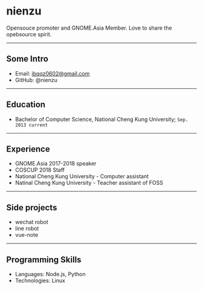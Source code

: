 # nienzu

[](https://avatars1.githubusercontent.com/u/11226260?s=400&u=dfb364c90e14ab9d2e74dec5a4844b81dc7e700a&v=4)
Opensouce promoter and GNOME.Asia Member. Love to share the opebsource spirit.

---

## Some Intro
* Email: ibqqz0602@gmail.com
* GitHub: @nienzu

---

## Education

* Bachelor of Computer Science, National Cheng Kung University; `Sep. 2013 current`

---

## Experience

* GNOME.Asia 2017-2018 speaker
* COSCUP 2018 Staff
* National Cheng Kung University - Computer assistant
* Natinal Cheng Kung University - Teacher assistant of FOSS 

---

## Side projects

* wechat robot
* line robot 
* vue-note
--- 

## Programming Skills

* Languages:  Node.js, Python
* Technologies:  Linux
